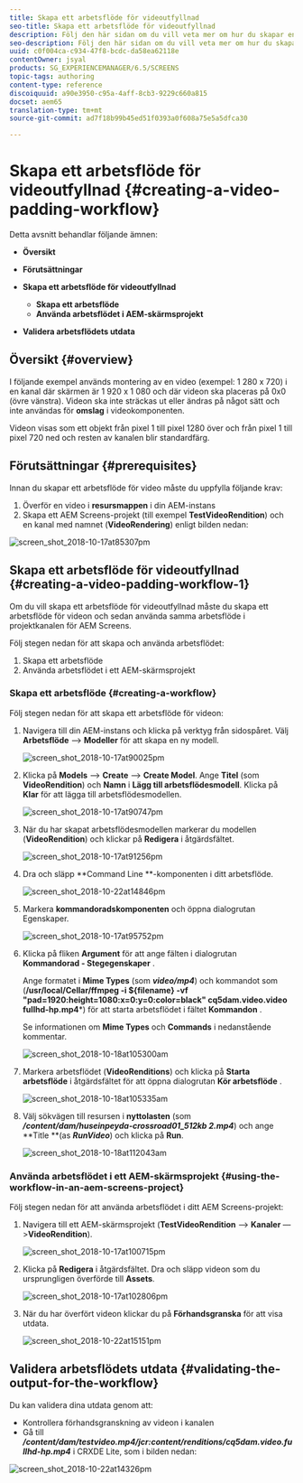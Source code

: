 ```yaml
---
title: Skapa ett arbetsflöde för videoutfyllnad
seo-title: Skapa ett arbetsflöde för videoutfyllnad
description: Följ den här sidan om du vill veta mer om hur du skapar en videoutfyllnad i arbetsflödet för dina resurser.
seo-description: Följ den här sidan om du vill veta mer om hur du skapar en videoutfyllnad i arbetsflödet för dina resurser.
uuid: c0f004ca-c934-47f8-bcdc-da58ea62118e
contentOwner: jsyal
products: SG_EXPERIENCEMANAGER/6.5/SCREENS
topic-tags: authoring
content-type: reference
discoiquuid: a90e3950-c95a-4aff-8cb3-9229c660a815
docset: aem65
translation-type: tm+mt
source-git-commit: ad7f18b99b45ed51f0393a0f608a75e5a5dfca30

---
```



# Skapa ett arbetsflöde för videoutfyllnad {#creating-a-video-padding-workflow}

Detta avsnitt behandlar följande ämnen:

* **Översikt**
* **Förutsättningar**
* **Skapa ett arbetsflöde för videoutfyllnad**
   * **Skapa ett arbetsflöde**
   * **Använda arbetsflödet i AEM-skärmsprojekt**

* **Validera arbetsflödets utdata**

## Översikt {#overview}

I följande exempel används montering av en video (exempel: 1 280 x 720) i en kanal där skärmen är 1 920 x 1 080 och där videon ska placeras på 0x0 (övre vänstra). Videon ska inte sträckas ut eller ändras på något sätt och inte användas för **omslag** i videokomponenten.

Videon visas som ett objekt från pixel 1 till pixel 1280 över och från pixel 1 till pixel 720 ned och resten av kanalen blir standardfärg.

## Förutsättningar {#prerequisites}

Innan du skapar ett arbetsflöde för video måste du uppfylla följande krav:

1. Överför en video i **resursmappen** i din AEM-instans
1. Skapa ett AEM Screens-projekt (till exempel **TestVideoRendition**) och en kanal med namnet (**VideoRendering**) enligt bilden nedan:

![screen_shot_2018-10-17at85307pm](assets/screen_shot_2018-10-17at85307pm.png)

## Skapa ett arbetsflöde för videoutfyllnad {#creating-a-video-padding-workflow-1}

Om du vill skapa ett arbetsflöde för videoutfyllnad måste du skapa ett arbetsflöde för videon och sedan använda samma arbetsflöde i projektkanalen för AEM Screens.

Följ stegen nedan för att skapa och använda arbetsflödet:

1. Skapa ett arbetsflöde
1. Använda arbetsflödet i ett AEM-skärmsprojekt

### Skapa ett arbetsflöde {#creating-a-workflow}

Följ stegen nedan för att skapa ett arbetsflöde för videon:

1. Navigera till din AEM-instans och klicka på verktyg från sidospåret. Välj **Arbetsflöde** —> **Modeller** för att skapa en ny modell.

   ![screen_shot_2018-10-17at90025pm](assets/screen_shot_2018-10-17at90025pm.png)

1. Klicka på **Models** —> **Create** —> **Create Model**. Ange **Titel** (som **VideoRendition**) och **Namn** i **Lägg till arbetsflödesmodell**. Klicka på **Klar** för att lägga till arbetsflödesmodellen.

   ![screen_shot_2018-10-17at90747pm](assets/screen_shot_2018-10-17at90747pm.png)

1. När du har skapat arbetsflödesmodellen markerar du modellen (**VideoRendition**) och klickar på **Redigera** i åtgärdsfältet.

   ![screen_shot_2018-10-17at91256pm](assets/screen_shot_2018-10-17at91256pm.png)

1. Dra och släpp **Command Line **-komponenten i ditt arbetsflöde.

   ![screen_shot_2018-10-22at14846pm](assets/screen_shot_2018-10-22at14846pm.png)

1. Markera **kommandoradskomponenten** och öppna dialogrutan Egenskaper.

   ![screen_shot_2018-10-17at95752pm](assets/screen_shot_2018-10-17at95752pm.png)

1. Klicka på fliken **Argument** för att ange fälten i dialogrutan **Kommandorad - Stegegenskaper** .

   Ange formatet i **Mime Types** (som ***video/mp4***) och kommandot som (**/usr/local/Cellar/ffmpeg -i ${filename} -vf &quot;pad=1920:height=1080:x=0:y=0:color=black&quot; cq5dam.video.video fullhd-hp.mp4***) för att starta arbetsflödet i fältet **Kommandon** .

   Se informationen om **Mime Types** och **Commands** i nedanstående kommentar.

   ![screen_shot_2018-10-18at105300am](assets/screen_shot_2018-10-18at105300am.png)

1. Markera arbetsflödet (**VideoRenditions**) och klicka på **Starta arbetsflöde** i åtgärdsfältet för att öppna dialogrutan **Kör arbetsflöde** .

   ![screen_shot_2018-10-18at105335am](assets/screen_shot_2018-10-18at105335am.png)

1. Välj sökvägen till resursen i **nyttolasten** (som ***/content/dam/huseinpeyda-crossroad01_512kb 2.mp4***) och ange **Title **(as ***RunVideo***) och klicka på **Run**.

   ![screen_shot_2018-10-18at112043am](assets/screen_shot_2018-10-18at112043am.png)

### Använda arbetsflödet i ett AEM-skärmsprojekt {#using-the-workflow-in-an-aem-screens-project}

Följ stegen nedan för att använda arbetsflödet i ditt AEM Screens-projekt:

1. Navigera till ett AEM-skärmsprojekt (**TestVideoRendition** —> **Kanaler** —>**VideoRendition**).

   ![screen_shot_2018-10-17at100715pm](assets/screen_shot_2018-10-17at100715pm.png)

1. Klicka på **Redigera** i åtgärdsfältet. Dra och släpp videon som du ursprungligen överförde till **Assets**.

   ![screen_shot_2018-10-17at102806pm](assets/screen_shot_2018-10-17at102806pm.png)

1. När du har överfört videon klickar du på **Förhandsgranska** för att visa utdata.

   ![screen_shot_2018-10-22at15151pm](assets/screen_shot_2018-10-22at15151pm.png)

## Validera arbetsflödets utdata {#validating-the-output-for-the-workflow}

Du kan validera dina utdata genom att:

* Kontrollera förhandsgranskning av videon i kanalen
* Gå till ***/content/dam/testvideo.mp4/jcr:content/renditions/cq5dam.video.fullhd-hp.mp4*** i CRXDE Lite, som i bilden nedan:

![screen_shot_2018-10-22at14326pm](assets/screen_shot_2018-10-22at14326pm.png)


